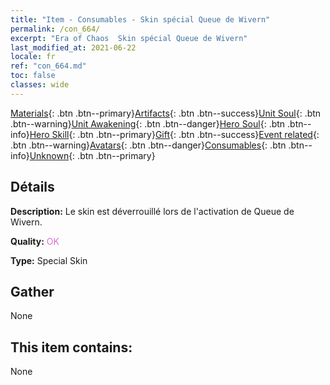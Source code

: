 ```yaml
---
title: "Item - Consumables - Skin spécial Queue de Wivern"
permalink: /con_664/
excerpt: "Era of Chaos  Skin spécial Queue de Wivern"
last_modified_at: 2021-06-22
locale: fr
ref: "con_664.md"
toc: false
classes: wide
---
```

 [Materials](/ItemsFR/){: .btn .btn--primary}[Artifacts](/ItemsFR/Artifacts/){: .btn .btn--success}[Unit Soul](/ItemsFR/UnitSoul/){: .btn .btn--warning}[Unit Awakening](/ItemsFR/UnitAwakening/){: .btn .btn--danger}[Hero Soul](/ItemsFR/HeroSoul/){: .btn .btn--info}[Hero Skill](/ItemsFR/HeroSkill/){: .btn .btn--primary}[Gift](/ItemsFR/Gift/){: .btn .btn--success}[Event related](/ItemsFR/Events/){: .btn .btn--warning}[Avatars](/ItemsFR/Avatars/){: .btn .btn--danger}[Consumables](/ItemsFR/Consumables/){: .btn .btn--info}[Unknown](/ItemsFR/Unknown/){: .btn .btn--primary}

## Détails
 **Description:** Le skin est déverrouillé lors de l'activation de Queue de Wivern.

 **Quality:** <span style="color: #DA70D6">OK</span>

 **Type:** Special Skin

## Gather

  None

## This item contains:

  None

